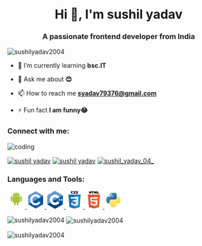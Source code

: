 <h1 align="center">Hi 👋, I'm sushil yadav</h1>
<h3 align="center">A passionate frontend developer from India</h3>

<p align="left"> <img src="https://komarev.com/ghpvc/?username=sushilyadav2004&label=Profile%20views&color=0e75b6&style=flat" alt="sushilyadav2004" /> </p>

- 🌱 I’m currently learning **bsc.IT**

- 💬 Ask me about **😊**

- 📫 How to reach me **syadav79376@gmail.com**

- ⚡ Fun fact **I am funny😂**

<h3 align="left">Connect with me:</h3>
<img aligin="right" alt="coding" width="400" src="https://rajacepat.com/assets/frontend/img/webdev.gif">

<p align="left">
<a href="https://linkedin.com/in/sushil yadav" target="blank"><img align="center" src="https://raw.githubusercontent.com/rahuldkjain/github-profile-readme-generator/master/src/images/icons/Social/linked-in-alt.svg" alt="sushil yadav" height="30" width="40" /></a>
<a href="https://fb.com/sushil yadav" target="blank"><img align="center" src="https://raw.githubusercontent.com/rahuldkjain/github-profile-readme-generator/master/src/images/icons/Social/facebook.svg" alt="sushil yadav" height="30" width="40" /></a>
<a href="https://instagram.com/sushil_yadav_04_" target="blank"><img align="center" src="https://raw.githubusercontent.com/rahuldkjain/github-profile-readme-generator/master/src/images/icons/Social/instagram.svg" alt="sushil_yadav_04_" height="30" width="40" /></a>
</p>

<h3 align="left">Languages and Tools:</h3>
<p align="left"> <a href="https://developer.android.com" target="_blank" rel="noreferrer"> <img src="https://raw.githubusercontent.com/devicons/devicon/master/icons/android/android-original-wordmark.svg" alt="android" width="40" height="40"/> </a> <a href="https://www.cprogramming.com/" target="_blank" rel="noreferrer"> <img src="https://raw.githubusercontent.com/devicons/devicon/master/icons/c/c-original.svg" alt="c" width="40" height="40"/> </a> <a href="https://www.w3schools.com/cpp/" target="_blank" rel="noreferrer"> <img src="https://raw.githubusercontent.com/devicons/devicon/master/icons/cplusplus/cplusplus-original.svg" alt="cplusplus" width="40" height="40"/> </a> <a href="https://www.w3schools.com/css/" target="_blank" rel="noreferrer"> <img src="https://raw.githubusercontent.com/devicons/devicon/master/icons/css3/css3-original-wordmark.svg" alt="css3" width="40" height="40"/> </a> <a href="https://www.w3.org/html/" target="_blank" rel="noreferrer"> <img src="https://raw.githubusercontent.com/devicons/devicon/master/icons/html5/html5-original-wordmark.svg" alt="html5" width="40" height="40"/> </a> <a href="https://www.python.org" target="_blank" rel="noreferrer"> <img src="https://raw.githubusercontent.com/devicons/devicon/master/icons/python/python-original.svg" alt="python" width="40" height="40"/> </a> </p>

<p><img align="left" src="https://github-readme-stats.vercel.app/api/top-langs?username=sushilyadav2004&show_icons=true&locale=en&layout=compact" alt="sushilyadav2004" /></p>

<p>&nbsp;<img align="center" src="https://github-readme-stats.vercel.app/api?username=sushilyadav2004&show_icons=true&locale=en" alt="sushilyadav2004" /></p>

<p><img align="center" src="https://github-readme-streak-stats.herokuapp.com/?user=sushilyadav2004&" alt="sushilyadav2004" /></p>
